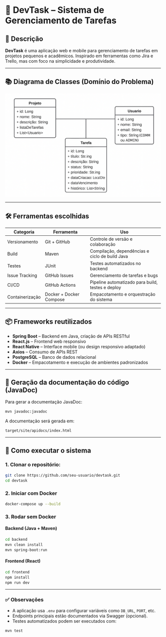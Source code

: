 
# 📘 DevTask – Sistema de Gerenciamento de Tarefas

## 📌 Descrição
**DevTask** é uma aplicação web e mobile para gerenciamento de tarefas em projetos pequenos e acadêmicos. Inspirado em ferramentas como Jira e Trello, mas com foco na simplicidade e produtividade.

---

## 📚 Diagrama de Classes (Domínio do Problema)

![Diagrama de Classes](docs/diagrama.png)

---

## 🛠️ Ferramentas escolhidas

| Categoria              | Ferramenta            | Uso                                                             |
|------------------------|------------------------|------------------------------------------------------------------|
| Versionamento          | Git + GitHub           | Controle de versão e colaboração                                |
| Build                  | Maven                  | Compilação, dependências e ciclo de build Java                  |
| Testes                 | JUnit                  | Testes automatizados no backend                                 |
| Issue Tracking         | GitHub Issues          | Gerenciamento de tarefas e bugs                                 |
| CI/CD                  | GitHub Actions         | Pipeline automatizado para build, testes e deploy               |
| Containerização        | Docker + Docker Compose| Empacotamento e orquestração do sistema                         |

---

## 📦 Frameworks reutilizados

- **Spring Boot** – Backend em Java, criação de APIs RESTful  
- **React.js** – Frontend web responsivo  
- **React Native** – Interface mobile (ou design responsivo adaptado)  
- **Axios** – Consumo de APIs REST  
- **PostgreSQL** – Banco de dados relacional  
- **Docker** – Empacotamento e execução de ambientes padronizados  

---

## 📖 Geração da documentação do código (JavaDoc)

Para gerar a documentação JavaDoc:

```bash
mvn javadoc:javadoc
```

A documentação será gerada em:
```
target/site/apidocs/index.html
```

---

## 🚀 Como executar o sistema

### 1. Clonar o repositório:
```bash
git clone https://github.com/seu-usuario/devtask.git
cd devtask
```

### 2. Iniciar com Docker
```bash
docker-compose up --build
```

### 3. Rodar sem Docker

#### Backend (Java + Maven)
```bash
cd backend
mvn clean install
mvn spring-boot:run
```

#### Frontend (React)
```bash
cd frontend
npm install
npm run dev
```

---

### ✅ Observações

- A aplicação usa `.env` para configurar variáveis como `DB_URL`, `PORT`, etc.
- Endpoints principais estão documentados via Swagger (opcional).
- Testes automatizados podem ser executados com:
```bash
mvn test
```
